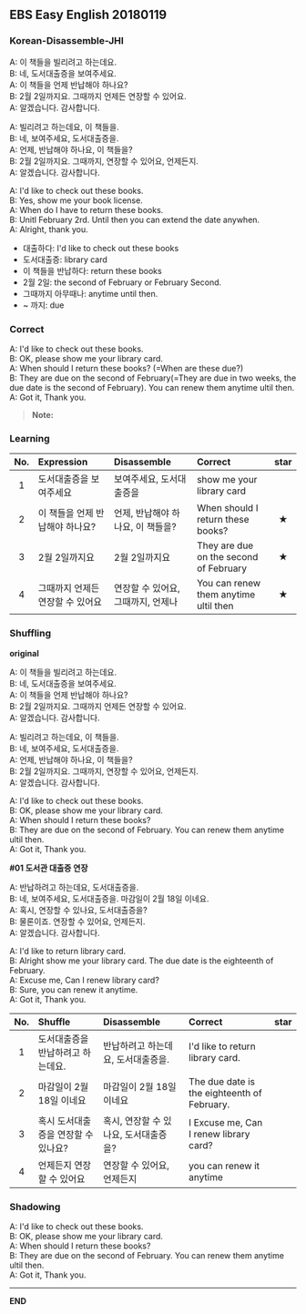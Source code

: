 ## EBS Easy English 20180119

### Korean-Disassemble-JHI

A: 이 책들을 빌리려고 하는데요.     
B: 네, 도서대출증을 보여주세요.   
A: 이 책들을 언제 반납해야 하나요?    
B: 2월 2일까지요. 그때까지 언제든 연장할 수 있어요.    
A: 알겠습니다. 감사합니다.     

A: 빌리려고 하는데요, 이 책들을.    
B: 네, 보여주세요, 도서대출증을.    
A: 언제, 반납해야 하나요, 이 책들을?     
B: 2월 2일까지요. 그때까지, 연장할 수 있어요, 언제든지.    
A: 알겠습니다. 감사합니다.     

A: I'd like to check out these books.  
B: Yes, show me your book license.    
A: When do I have to return these books.     
B: Unitl February 2rd. Until then you can extend the date anywhen.    
A: Alright, thank you.     

+ 대출하다: I'd like to check out these books
+ 도서대출증: library card  
+ 이 책들을 반납하다: return these books
+ 2월 2일: the second of February or February Second.
+ 그때까지 아무때나: anytime until then.  
+ ~ 까지: due

### Correct

A: I'd like to check out these books.  
B: OK, please show me your library card.    
A: When should I return these books? (=When are these due?)   
B: They are due on the second of February(=They are due in two weeks, the due date is the second of February). You can renew them anytime ultil then.    
A: Got it, Thank you.  
> **Note:**

### Learning

| No. | Expression | Disassemble | Correct | star |
| :---: | :--- | :--- | :--- | :---: |
| 1 | 도서대출증을 보여주세요 | 보여주세요, 도서대출증을 | show me your library card | |
| 2| 이 책들을 언제 반납해야 하나요? | 언제, 반납해야 하나요, 이 책들을? | When should I return these books? | ★ |
| 3 | 2월 2일까지요 | 2월 2일까지요  | They are due on the second of February  | ★ |
| 4 | 그때까지 언제든 연장할 수 있어요 | 연장할 수 있어요, 그때까지, 언제나 | You can renew them anytime ultil then | ★ |

### Shuffling

**original**

A: 이 책들을 빌리려고 하는데요.     
B: 네, 도서대출증을 보여주세요.   
A: 이 책들을 언제 반납해야 하나요?    
B: 2월 2일까지요. 그때까지 언제든 연장할 수 있어요.    
A: 알겠습니다. 감사합니다.     

A: 빌리려고 하는데요, 이 책들을.    
B: 네, 보여주세요, 도서대출증을.    
A: 언제, 반납해야 하나요, 이 책들을?     
B: 2월 2일까지요. 그때까지, 연장할 수 있어요, 언제든지.    
A: 알겠습니다. 감사합니다.    

A: I'd like to check out these books.  
B: OK, please show me your library card.    
A: When should I return these books?     
B: They are due on the second of February. You can renew them anytime ultil then.    
A: Got it, Thank you.  

**#01 도서관 대출증 연장**

A: 반납하려고 하는데요, 도서대출증을.  
B: 네, 보여주세요, 도서대출증을. 마감일이 2월 18일 이네요.   
A: 혹시, 연장할 수 있나요, 도서대출증을?       
B: 물론이죠. 연장할 수 있어요, 언제든지.      
A: 알겠습니다. 감사합니다.      

A: I'd like to return library card.  
B: Alright show me your library card. The due date is the eighteenth of February.  
A: Excuse me, Can I renew library card?  
B: Sure, you can renew it anytime.  
A: Got it, Thank you.  

| No. | Shuffle | Disassemble | Correct | star |
| :---: | :--- | :--- | :--- | :---: |
| 1 | 도서대출증을 반납하려고 하는데요. | 반납하려고 하는데요, 도서대출증을. | I'd like to return library card.   |
| 2 | 마감일이 2월 18일 이네요 | 마감일이 2월 18일 이네요 | The due date is the eighteenth of February.   |
| 3 | 혹시 도서대출증을 연장할 수 있나요? | 혹시, 연장할 수 있나요, 도서대출증을? | I Excuse me, Can I renew library card? |
| 4 | 언제든지 연장할 수 있어요 | 연장할 수 있어요, 언제든지 | you can renew it anytime |


### Shadowing

A: I'd like to check out these books.  
B: OK, please show me your library card.    
A: When should I return these books?     
B: They are due on the second of February. You can renew them anytime ultil then.    
A: Got it, Thank you.

---

**END**
